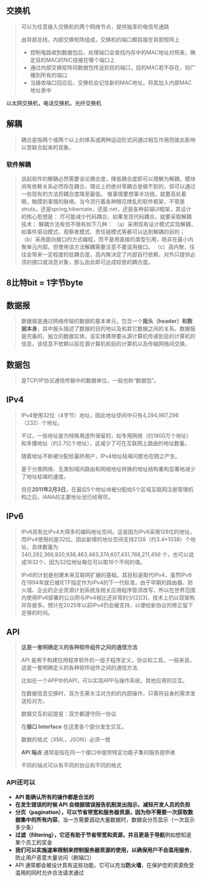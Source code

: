 ## 交换机

>   可以为任意接入交换机的两个网络节点，提供独享的电信号通路
>
>   由背部总线，内部交换矩阵组成，交换机的端口都挂接在背部矩阵上
>
>   -   控制电路收到数据包后，处理端口会查找内存中的MAC地址对照表，确定目的MAC的NIC挂接在哪个端口上
>   -   通过内部交换矩阵将数据包传送到目的端口，目的MAC若不存在，则广播到所有的端口
>   -   当接收端口回应后，交换机会记住新的MAC地址，将其加入内部MAC地址表中

以太网交换机，电话交换机，光纤交换机

## 解耦

>   耦合是指两个或两个以上的体系或两种运动形式间通过相互作用而彼此影响以至联合起来的现象。 

### 软件解耦

>   说起软件的解耦必然需要谈论耦合度，降低耦合度即可以理解为解耦，模块间有依赖关系必然存在耦合，理论上的绝对零耦合是做不到的，但可以通过一些现有的方法将耦合度降至最低。
>   做事情要想事半功倍，就要高处着眼，触摸到事情的脉络。当今流行着各种眼花缭乱的软件框架，不管是struts，还是spring,hibernate，还是.net，还是各种前端UI框架，其设计的核心思想是：
>   尽可能减少代码耦合，如果发现代码耦合，就要采取解耦技术；
>   解耦方法有但不限有如下几种：
>   （a）采用现有设计模式实现解耦，如事件驱动模式、观察者模式、责任链模式等都可以达到解耦的目的；
>   （b）采用面向接口的方式编程，而不是用直接的类型引用，除非在最小内聚单元内部。但使用该方法解耦需要注意不要滥用接口。
>   （c）高内聚，往往会带来一定程度的低耦合度。高内聚决定了内部自行依赖，对外只提供必须的接口或消息对象，那么由此即可达成较低的耦合度。

## 8比特bit = 1字节byte

## 数据报

>   数据报是通过网络传输的数据的基本单元，包含一个**报头（header）和数据本身**，其中报头描述了数据的目的地以及和其它数据之间的关系。数据报是完备的、独立的数据实体，该实体携带要从源计算机传递到目的计算机的信息，该信息不依赖以前在源计算机和目的计算机以及传输网络间交换。

## 数据包

>   是TCP/IP协议通信传输中的数据单位，一般也称“数据包”。

## IPv4

>   IPv4使用32位（4字节）地址，因此地址空间中只有4,294,967,296（232）个地址。
>
>   不过，一些地址是为特殊用途所保留的，如专用网络（约1800万个地址）和多播地址（约2.7亿个地址），这减少了可在互联网上路由的地址数量。
>
>   随着地址不断被分配给最终用户，IPv4地址枯竭问题也在随之产生。
>
>   基于分类网络、无类别域间路由和网络地址转换的地址结构重构显著地减少了地址枯竭的速度。
>
>   但在**2011年2月3日**，在最后5个地址块被分配给5个区域互联网注册管理机构之后，IANA的主要地址池已经用尽。 

## IPv6

>   IPv6具有比IPv4大得多的编码地址空间。这是因为IPv6采用128位的地址，而IPv4使用的是32位。因此新增的地址空间支持2128（约3.4×1038）个地址，具体数量为340,282,366,920,938,463,463,374,607,431,768,211,456 个，也可以说成1632个，因为32位地址每位可以取16个不同的值。
>
>   IPv6的计划是创建未来互联网扩展的基础，其目标是取代IPv4，虽然IPv6在1994年就已被IETF指定作为IPv4的下一代标准，由于早期的路由器、防火墙、企业的企业资源计划系统及相关应用程序皆须改写，所以在世界范围内使用IPv6部署的公众网与IPv4相比还非常的少[2][3]，技术上仍以双架构并存居多。预计在2025年以前IPv4仍会被支持，以便给新协议的修正留下足够的时间。

## API

>   **这是一套明确定义的各种软件组件之间的通信方法**
>
>   API 是用于构建应用程序软件的一组子程序定义，协议和工具。一般来说，这是一套明确定义的各种软件组件之间的通信方法
>
>   比如在一个APP中的API，可以实现APP与操作系统，其他应用的交互。
>
>   在数据信息交换时，双方无需关注对方的的内部操作，只需将自身的需求发送给对方。
>
>   数据交互的前提是：双方都遵守同一协议
>
>   在**接口 Interface** 在这里各个部分发生交互。
>
>   数据的格式（XML，JSON）必须一致
>
>   **API 端点** 通常是指在同一个接口中提供特定功能子集的服务提供者
>
>   不同的端点可以有不同的协议和不同的格式

### API还可以

-   **API 能确认所有的操作都是合法的**
-   **在发生错误的时候 API 会根据错误报告机制发出指示，减轻开发人员的负担**
-   **分页（pagination），可以节省带宽和服务器资源，因为你不需要一次获取数据集中的所有内容**，当一方需要调动大量数据时，数据会分页显示（一次显示多少条）
-   **过滤（filtering），它还有助于节省带宽和资源，并且更易于导航**例如想知道某个员工的奖金
-   **我们可以实施速率限制来控制服务器资源的使用，以确保用户不会滥用服务**，防止用户恶意大量访问（刷端口）
-   API 通常都会被设计具有这些功能，它可以充当**防火墙**，在保护您的资源免受滥用的同时允许合法请求通过